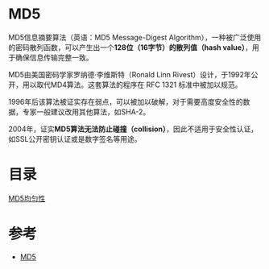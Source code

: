 # MD5
MD5信息摘要算法（英语：MD5 Message-Digest Algorithm），一种被广泛使用的密码散列函数，可以产生出一个**128位（16字节）的散列值（hash value）**，用于确保信息传输完整一致。

MD5由美国密码学家罗纳德·李维斯特（Ronald Linn Rivest）设计，于1992年公开，用以取代MD4算法。这套算法的程序在 RFC 1321 标准中被加以规范。

1996年后该算法被证实存在弱点，可以被加以破解，对于需要高度安全性的数据，专家一般建议改用其他算法，如SHA-2。

2004年，证实**MD5算法无法防止碰撞（collision）**，因此不适用于安全性认证，如SSL公开密钥认证或是数字签名等用途。

# 目录
[MD5均匀性](./MD5均匀性)

# 参考
 * [MD5](https://baike.baidu.com/item/MD5)
